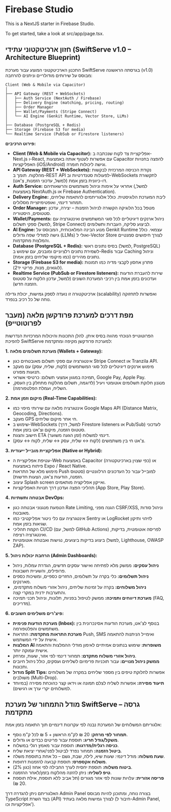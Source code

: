 # Firebase Studio

This is a NextJS starter in Firebase Studio.

To get started, take a look at src/app/page.tsx.

## חזון ארכיטקטוני עתידי (SwiftServe v1.0 – Architecture Blueprint)

התכנון הארכיטקטוני המוצע עבור מערכת SwiftServe בגרסתה הראשונה (v1.0) מבוסס על שירותים מודולריים וניתנים להרחבה:

```text
Client (Web & Mobile via Capacitor)
│
├── API Gateway (REST + WebSockets)
│   ├── Auth Service (NextAuth / Firebase)
│   ├── Delivery Engine (matching, pricing, routing)
│   ├── Order Manager
│   ├── Wallet/Payments (Stripe Connect)
│   └── AI Engine (Genkit Runtime, Vector Store, LLMs)
│
├── Database (PostgreSQL + Redis)
├── Storage (Firebase S3 for media)
└── Realtime Service (PubSub or Firestore listeners)
```

**פירוט הרכיבים:**

*   **Client (Web & Mobile via Capacitor):** אפליקציית צד לקוח שנכתבה ב-Next.js ו-React, עם אפשרות לעטוף אותה באמצעות Capacitor להפצה בחנויות האפליקציות (iOS/Android) וגישה ליכולות חומרה.
*   **API Gateway (REST + WebSockets):** נקודת הכניסה המרכזית לבקשות מהלקוח. תומך ב-REST API לפעולות סטנדרטיות וב-WebSockets לתקשורת דו-כיוונית בזמן אמת (למשל, עדכוני הזמנות, צ'אט).
*   **Auth Service:** אחראי על אימות וניהול משתמשים והרשאותיהם (למשל, באמצעות NextAuth.js או Firebase Authentication).
*   **Delivery Engine:** ליבת המערכת הלוגיסטית. כולל אלגוריתמים להתאמת שליחים, תמחור דינמי, ואופטימיזציית מסלולים.
*   **Order Manager:** מטפל בכל הלוגיקה הקשורה לניהול הזמנות – יצירה, עדכון סטטוסים, היסטוריה.
*   **Wallet/Payments:** ניהול ארנקים דיגיטליים לכל סוגי המשתמשים ואינטגרציה עם ספקי תשלום (למשל, Stripe Connect) לביצוע סליקה, העברות ותשלומים.
*   **AI Engine:** מנוע הבינה המלאכותית, המבוסס על Genkit Runtime עצמאי. כולל גישה למודלי שפה גדולים (LLMs) ואולי ל-Vector Store לצורך חיפושים סמנטיים והמלצות מתקדמות.
*   **Database (PostgreSQL + Redis):** בסיס נתונים ראשי (למשל, PostgreSQL) לשמירת נתונים רלציוניים ומובנים, עם שימוש ב-Redis עבור Caching וניהול נתונים מהירים (כמו מיקומי שליחים בזמן אמת).
*   **Storage (Firebase S3 for media):** פתרון אחסון לקבצי מדיה כמו תמונות (לוגואים, מנות, פריטי יד2).
*   **Realtime Service (PubSub or Firestore listeners):** שירות להעברת הודעות ועדכונים בזמן אמת בין רכיבי המערכת השונים (למשל, עדכון הלקוח על סטטוס הזמנה חדש).

ארכיטקטורה זו נועדה לספק גמישות, יכולת גדילה (scalability) ואפשרות לתחזוקה נוחה של כל רכיב בנפרד.

## מפת דרכים למערכת פרודקשן מלאה (מעבר לפרוטוטייפ)

הפרוטוטייפ הנוכחי מהווה בסיס איתן. להלן התכונות והיכולות המרכזיות הנדרשות להפיכת SwiftServe למערכת פרודקשן מקיפה ומתקדמת:

**1. מערכת תשלומים מלאה (Wallets + Gateway):**
*   אינטגרציה עם ספקי תשלום מאובטחים כגון Stripe Connect או Tranzila API.
*   מימוש ארנקים דיגיטליים לכל סוגי המשתמשים (לקוח, שליח, עסק) עם מעקב תנועות מפורט.
*   תמיכה במגוון אמצעי תשלום: כרטיסי אשראי, Google Pay, Apple Pay.
*   מנגנון חלוקת תשלומים אוטומטי ויעיל (לדוגמה, תשלום מהלקוח מתחלק בין העסק, השליח, ועמלת הפלטפורמה).

**2. מיקום וזמן אמת (Real-Time Capabilities):**
*   אינטגרציה מלאה עם שירותי מיפוי כמו Google Maps API (Distance Matrix, Geocoding, Directions).
*   מעקב GPS חי אחר מיקום שליחים.
*   שימוש ב-WebSockets (למשל, דרך Firestore listeners או Pub/Sub) לעדכוני סטטוס הזמנה, מיקום וצ'אט בזמן אמת.
*   חישוב והצגת ETA (זמן הגעה משוער) דינמי למשלוח.
*   צ'אט חי בין משתמשים (לקוח ↔ שליח, עסק ↔ שליח, לקוח ↔ עסק).

**3. אפליקציית מובייל ייעודית (Native or Hybrid):**
*   עטיפת אפליקציית ה-Web באמצעות Capacitor (כפי שצוין בארכיטקטורה) או פיתוח באמצעות Expo / React Native.
*   מימוש מלא של התראות Push למובייל עבור כל העדכונים הרלוונטיים (סטטוס הזמנה, הודעות צ'אט, הצעות חדשות).
*   עיצוב Splash screen ואייקון אפליקציה מותאמים.
*   תהליכי הפצה ועדכון דרך חנויות האפליקציות (App Store, Play Store).

**4. אבטחה ותשתיות DevOps:**
*   הטמעת מנגנוני אבטחה כגון Rate Limiting, הגנה מפני CSRF/XSS, וניהול סודות מאובטח.
*   אינטגרציה עם כלי ניטור אפליקטיבי כמו Sentry או LogRocket לזיהוי ותיקון שגיאות בזמן אמת.
*   הקמת תהליכי CI/CD (למשל, עם GitHub Actions) לפריסה אוטומטית, בדיקות, ואינטגרציה רציפה.
*   ביצוע בדיקות ביצועים, נגישות ואבטחה אוטומטיות (למשל, Lighthouse, OWASP ZAP).

**5. הרחבת יכולות ניהול (Admin Dashboards):**
*   **ניהול עסקים:** ממשק מלא לפתיחה ואישור עסקים חדשים, הגדרת עמלות, ניהול פרופילים, והשעיית חשבונות.
*   **ניהול תשלומים:** כלי בקרה על תשלומים, החזרים כספיים, ומשיכות כספים מארנקים.
*   **ניהול משלוחים:** בקרה על זמינות שליחים, ניהול אזורי משלוח מתקדמים, והתערבות ידנית במקרי קצה.
*   **מערכת דיווחים ותמיכה:** ממשק לטיפול בפניות, תלונות, וניהול תכני תמיכה (FAQ, מדריכים).

**6. פיצ'רים משלימים חשובים:**
*   **מערכת הודעות פנימית (Inbox):** בנוסף לצ'אט, מערכת הודעות אסינכרונית בין משתמשים והפלטפורמה.
*   **מערכת התראות מתקדמת:** התראות Push, SMS ואימייל הניתנות להתאמה אישית על ידי המשתמש.
*   **המלצות AI משופרות:** שימוש בנתונים אמיתיים לאימון מודלי ההמלצות והתאמה אישית עמוקה יותר.
*   **ניהול אזורי משלוח מתקדם:** תמחור דינמי לפי אזור, שעות, ומרחק.
*   **ממשק ניהול מנויים:** עבור תוכניות פרימיום לשליחים ועסקים, כולל ניהול חיובים ותכונות.
*   **מודול Split Tips:** אפשרות לחלוקת טיפים בין מספר שליחים במקרה של משלוחים משולבים (Multi-Drop).
*   **תיעוד מסירה:** אפשרות לשליח לצלם תמונה או וידאו קצר כהוכחת מסירה (במיוחד למשלוחים יקרי ערך או רגישים).

## מודל התמחור של מערכת SwiftServe – גרסה מתקדמת

אלגוריתם המשלוחים של המערכת נבנה לפי עקרונות דינמיים תוך התאמה בזמן אמת:

*   **תמחור לפי מרחק:** 20 ₪ לק"מ הראשון + 5 ₪ לכל ק"מ נוסף.
*   **משקל/גודל חריג:** תוספת עבור פריטים כבדים או גדולים.
*   **כניסה רגלית/מדרגות:** תוספת עבור מאמץ רגלי במשלוח.
*   **ביטול הזמנה:** תמחור נפרד לביטול לפני/אחרי יציאת שליח.
*   **שעת משלוח:** מודל דינמי: שעות שיא, לילה, שבת, גשם – כל אחת בתוספת משלה.
*   **משלוח אקספרס:** תוספת קבועה להזמנות דחופות.
*   **ביטוח משלוח:** תוספת יחסית לערך החבילה לפי אחוז (כגון 2%).
*   **טיפ לשליח:** ניתן להזנה מהלקוח בזמן/לאחר ההזמנה.
*   **פריסה אזורית:** עלויות שונות לפי אזור מגורים (תל אביב ללא תוספת, אילת תוספת 20 ₪).

האלגוריתם ניתן להגדרה דרך Admin Panel בצורה נוחה, ומתוכנן להיות מבוסס TypeScript בצד השרת (API) לצורך גמישות מלאה בעתיד (חיבור ל-Admin Panel, אפליקציות וכו').

